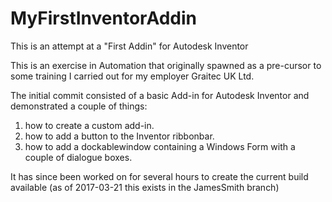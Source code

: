 # MyFirstInventorAddin
This is an attempt at a "First Addin" for Autodesk Inventor

This is an exercise in Automation that originally spawned as a pre-cursor to some training I carried out for my employer Graitec UK Ltd.

The initial commit consisted of a basic Add-in for Autodesk Inventor and demonstrated a couple of things:

1) how to create a custom add-in.
2) how to add a button to the Inventor ribbonbar.
3) how to add a dockablewindow containing a Windows Form with a couple of dialogue boxes.

It has since been worked on for several hours to create the current build available (as of 2017-03-21 this exists in the JamesSmith branch)

